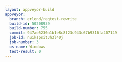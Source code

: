 ```yaml
---
layout: appveyor-build
appveyor:
  branch: erlend/regtest-rewrite
  build-id: 50208939
  build-number: 755
  commit: 947ae5230a1b1e8c8f23c943c67b9316fa407149
  job-id: nuikspsit3h3l40j
  job-number: 3
  os-name: Windows
  test-result: 0
---
```

